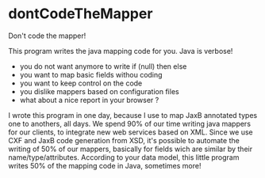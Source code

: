 # dontCodeTheMapper

Don't code the mapper! 

This program writes the java mapping code for you. Java is verbose!
- you do not want anymore to write if (null) then else
- you want to map basic fields withou coding
- you want to keep control on the code
- you dislike mappers based on configuration files
- what about a nice report in your browser ?

I wrote this program in one day, because I use to map JaxB annotated types one to anothers, all days. We spend 90% of our time
writing java mappers for our clients, to integrate new web services based on XML. Since we use CXF and JaxB code generation from XSD, it's
possible to automate the writing of 50% of our mappers, basically for fields wich are similar by their name/type/attributes.
According to your data model, this little program writes 50% of the mapping code in Java, sometimes more!





